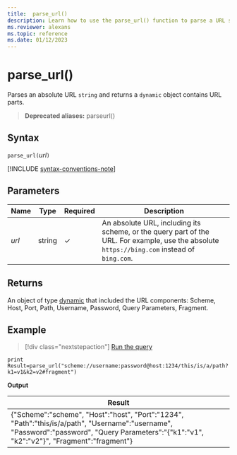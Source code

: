 ```yaml
---
title:  parse_url()
description: Learn how to use the parse_url() function to parse a URL string.
ms.reviewer: alexans
ms.topic: reference
ms.date: 01/12/2023
---
```

# parse_url()

Parses an absolute URL `string` and returns a `dynamic` object contains URL parts.

> **Deprecated aliases:** parseurl()

## Syntax

`parse_url(`*url*`)`

[!INCLUDE [syntax-conventions-note](../../includes/syntax-conventions-note.md)]

## Parameters

| Name | Type | Required | Description |
|--|--|--|--|
| *url* | string | &check; | An absolute URL, including its scheme, or the query part of the URL. For example, use the absolute `https://bing.com` instead of `bing.com`.|

## Returns

An object of type [dynamic](./scalar-data-types/dynamic.md) that included the URL components: Scheme, Host, Port, Path, Username, Password, Query Parameters, Fragment.

## Example

> [!div class="nextstepaction"]
> <a href="https://dataexplorer.azure.com/clusters/help/databases/Samples?query=H4sIAAAAAAAAAw3GUQpAQBAA0KuIEl/TLl9q4wwuoIlhhbXNzHJ96n28yHvQbCRJp7qILDQlPqtcZk8XdQBJiAP+jSjy3rwM/hbtjG1aUL8L/BAiqu8P4x5THtY9tlgZt4uC5vUH0Z3WuWIAAAA=" target="_blank">Run the query</a>

```kusto
print Result=parse_url("scheme://username:password@host:1234/this/is/a/path?k1=v1&k2=v2#fragment")
```

**Output**

|Result|
|--|
|{"Scheme":"scheme", "Host":"host", "Port":"1234", "Path":"this/is/a/path", "Username":"username", "Password":"password", "Query Parameters":"{"k1":"v1", "k2":"v2"}", "Fragment":"fragment"}|
